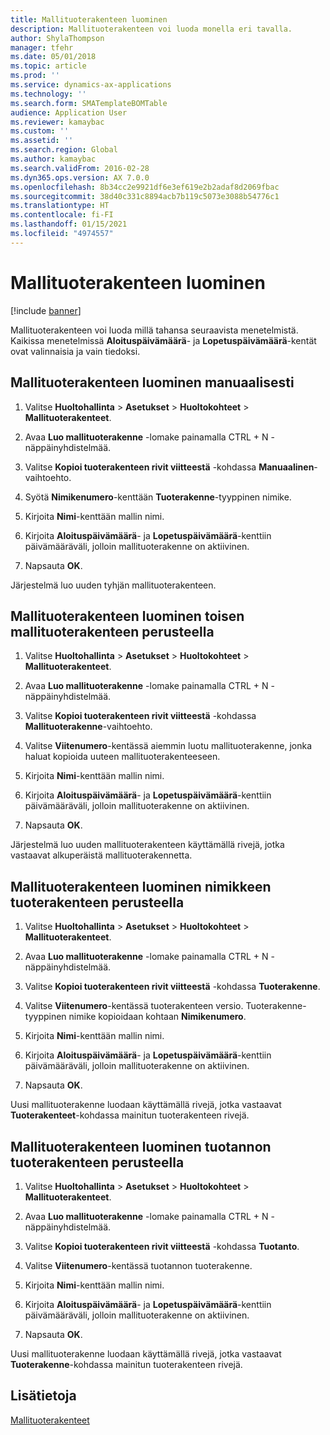 ```yaml
---
title: Mallituoterakenteen luominen
description: Mallituoterakenteen voi luoda monella eri tavalla.
author: ShylaThompson
manager: tfehr
ms.date: 05/01/2018
ms.topic: article
ms.prod: ''
ms.service: dynamics-ax-applications
ms.technology: ''
ms.search.form: SMATemplateBOMTable
audience: Application User
ms.reviewer: kamaybac
ms.custom: ''
ms.assetid: ''
ms.search.region: Global
ms.author: kamaybac
ms.search.validFrom: 2016-02-28
ms.dyn365.ops.version: AX 7.0.0
ms.openlocfilehash: 8b34cc2e9921df6e3ef619e2b2adaf8d2069fbac
ms.sourcegitcommit: 38d40c331c8894acb7b119c5073e3088b54776c1
ms.translationtype: HT
ms.contentlocale: fi-FI
ms.lasthandoff: 01/15/2021
ms.locfileid: "4974557"
---
```

# <a name="create-a-template-bom"></a>Mallituoterakenteen luominen   

[!include [banner](../includes/banner.md)]


Mallituoterakenteen voi luoda millä tahansa seuraavista menetelmistä. Kaikissa menetelmissä **Aloituspäivämäärä**- ja **Lopetuspäivämäärä**-kentät ovat valinnaisia ja vain tiedoksi.

## <a name="create-a-template-bom-manually"></a>Mallituoterakenteen luominen manuaalisesti

1.  Valitse **Huoltohallinta** \> **Asetukset** \> **Huoltokohteet** \> **Mallituoterakenteet**.

2.  Avaa **Luo mallituoterakenne** -lomake painamalla CTRL + N -näppäinyhdistelmää.

3.  Valitse **Kopioi tuoterakenteen rivit viitteestä** -kohdassa **Manuaalinen**-vaihtoehto.

4.  Syötä **Nimikenumero**-kenttään **Tuoterakenne**-tyyppinen nimike.

5.  Kirjoita **Nimi**-kenttään mallin nimi.

6.  Kirjoita **Aloituspäivämäärä**- ja **Lopetuspäivämäärä**-kenttiin päivämääräväli, jolloin mallituoterakenne on aktiivinen.

7.  Napsauta **OK**.

Järjestelmä luo uuden tyhjän mallituoterakenteen.

## <a name="create-a-template-bom-based-on-another-template-bom"></a>Mallituoterakenteen luominen toisen mallituoterakenteen perusteella

1.  Valitse **Huoltohallinta** \> **Asetukset** \> **Huoltokohteet** \> **Mallituoterakenteet**.

2.  Avaa **Luo mallituoterakenne** -lomake painamalla CTRL + N -näppäinyhdistelmää.

3.  Valitse **Kopioi tuoterakenteen rivit viitteestä** -kohdassa **Mallituoterakenne**-vaihtoehto.

4.  Valitse **Viitenumero**-kentässä aiemmin luotu mallituoterakenne, jonka haluat kopioida uuteen mallituoterakenteeseen.

5.  Kirjoita **Nimi**-kenttään mallin nimi.

6.  Kirjoita **Aloituspäivämäärä**- ja **Lopetuspäivämäärä**-kenttiin päivämääräväli, jolloin mallituoterakenne on aktiivinen.

7.  Napsauta **OK**.

Järjestelmä luo uuden mallituoterakenteen käyttämällä rivejä, jotka vastaavat alkuperäistä mallituoterakennetta.

## <a name="create-a-template-bom-based-on-an-item-bom"></a>Mallituoterakenteen luominen nimikkeen tuoterakenteen perusteella

1.  Valitse **Huoltohallinta** \> **Asetukset** \> **Huoltokohteet** \> **Mallituoterakenteet**.

2.  Avaa **Luo mallituoterakenne** -lomake painamalla CTRL + N -näppäinyhdistelmää.

3.  Valitse **Kopioi tuoterakenteen rivit viitteestä** -kohdassa **Tuoterakenne**.

4.  Valitse **Viitenumero**-kentässä tuoterakenteen versio. Tuoterakenne-tyyppinen nimike kopioidaan kohtaan **Nimikenumero**.

5.  Kirjoita **Nimi**-kenttään mallin nimi.

6.  Kirjoita **Aloituspäivämäärä**- ja **Lopetuspäivämäärä**-kenttiin päivämääräväli, jolloin mallituoterakenne on aktiivinen.

7.  Napsauta **OK**.

Uusi mallituoterakenne luodaan käyttämällä rivejä, jotka vastaavat **Tuoterakenteet**-kohdassa mainitun tuoterakenteen rivejä.

## <a name="create-a-template-bom-based-on-a-production-bom"></a>Mallituoterakenteen luominen tuotannon tuoterakenteen perusteella

1.  Valitse **Huoltohallinta** \> **Asetukset** \> **Huoltokohteet** \> **Mallituoterakenteet**.

2.  Avaa **Luo mallituoterakenne** -lomake painamalla CTRL + N -näppäinyhdistelmää.

3.  Valitse **Kopioi tuoterakenteen rivit viitteestä** -kohdassa **Tuotanto**.

4.  Valitse **Viitenumero**-kentässä tuotannon tuoterakenne.

5.  Kirjoita **Nimi**-kenttään mallin nimi.

6.  Kirjoita **Aloituspäivämäärä**- ja **Lopetuspäivämäärä**-kenttiin päivämääräväli, jolloin mallituoterakenne on aktiivinen.

7.  Napsauta **OK**.

Uusi mallituoterakenne luodaan käyttämällä rivejä, jotka vastaavat **Tuoterakenne**-kohdassa mainitun tuoterakenteen rivejä.

## <a name="see-also"></a>Lisätietoja

[Mallituoterakenteet ](template-boms.md)

  


